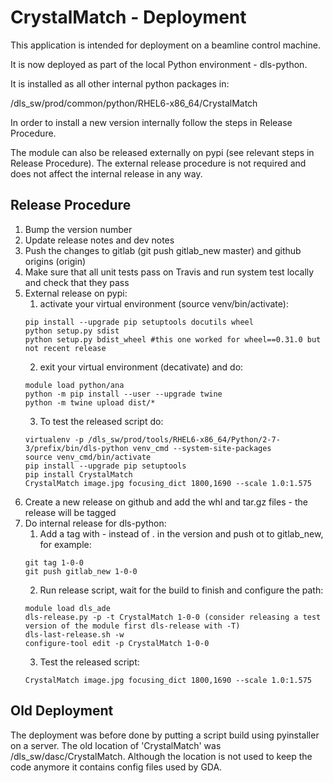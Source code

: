 # CrystalMatch - Deployment

This application is intended for deployment on a beamline control machine.

It is now deployed as part of the local Python environment - dls-python.

It is installed as all other internal python packages in:

/dls_sw/prod/common/python/RHEL6-x86_64/CrystalMatch

In order to install a new version internally follow the steps in Release Procedure.

The module can also be released externally on pypi (see relevant steps in Release Procedure).
The external release procedure is not required and does not affect the internal release in any way.

## Release Procedure

1. Bump the version number
2. Update release notes and dev notes
3. Push the changes to gitlab (git push gitlab_new master) and github origins (origin)
4. Make sure that all unit tests pass on Travis and run system test locally and check that they pass
5. External release on pypi:
    1. activate your virtual environment (source venv/bin/activate):
    ```
    pip install --upgrade pip setuptools docutils wheel
    python setup.py sdist
    python setup.py bdist_wheel #this one worked for wheel==0.31.0 but not recent release
    ```
    2. exit your virtual environment (decativate) and do:
    ```
    module load python/ana
    python -m pip install --user --upgrade twine
    python -m twine upload dist/*
    ```
    3. To test the released script do:
    ```
    virtualenv -p /dls_sw/prod/tools/RHEL6-x86_64/Python/2-7-3/prefix/bin/dls-python venv_cmd --system-site-packages
    source venv_cmd/bin/activate
    pip install --upgrade pip setuptools
    pip install CrystalMatch
    CrystalMatch image.jpg focusing_dict 1800,1690 --scale 1.0:1.575
    ```
6. Create a new release on github and add the whl and tar.gz files - the release will be tagged
7. Do internal release for dls-python:
    1. Add a tag with - instead of . in the version and push ot to gitlab_new, for example:
    ```
    git tag 1-0-0
    git push gitlab_new 1-0-0
    ```
    2. Run release script, wait for the build to finish and configure the path:
    ```
    module load dls_ade
    dls-release.py -p -t CrystalMatch 1-0-0 (consider releasing a test version of the module first dls-release with -T)
    dls-last-release.sh -w
    configure-tool edit -p CrystalMatch 1-0-0
    ```
    3. Test the released script:
    ```
    CrystalMatch image.jpg focusing_dict 1800,1690 --scale 1.0:1.575
    ```

## Old Deployment

The deployment was before done by putting a script build using pyinstaller on a server.
The old location of 'CrystalMatch' was /dls_sw/dasc/CrystalMatch.
Although the location is not used to keep the code anymore it contains config files used by GDA.
